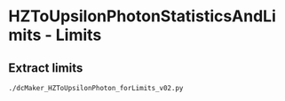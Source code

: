 # HZToUpsilonPhotonStatisticsAndLimits - Limits

## Extract limits

```./dcMaker_HZToUpsilonPhoton_forLimits_v02.py```


